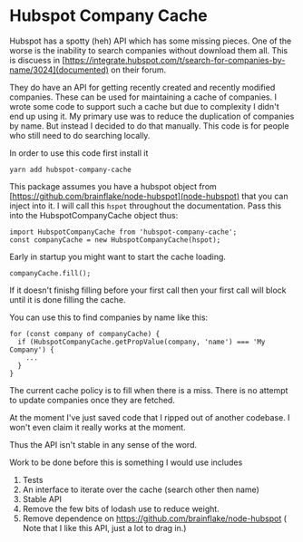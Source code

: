 Hubspot Company Cache
=====================

Hubspot has a spotty (heh) API which has some missing pieces.
One of the worse is the inability to search companies without
download them all.  This is discuess in
[https://integrate.hubspot.com/t/search-for-companies-by-name/3024](documented)
on their forum.

They do have an API for getting recently created and recently modified
companies.  These can be used for maintaining a cache of companies.
I wrote some code to support such a cache but due to complexity I didn't end up
using it.  My primary use was to reduce the duplication of companies
by name.  But instead I decided to do that manually.  This code
is for people who still need to do searching locally.

In order to use this code first install it

```yarn add hubspot-company-cache```

This package assumes you have a hubspot object from
[https://github.com/brainflake/node-hubspot](node-hubspot)
that you can inject into it.  I will call this ```hspot```
throughout the documentation.  Pass this into the
HubspotCompanyCache object thus:

```
import HubspotCompanyCache from 'hubspot-company-cache';
const companyCache = new HubspotCompanyCache(hspot);
```

Early in startup you might want to start the cache loading.

```
companyCache.fill();
```

If it doesn't finishg filling before your first call then
your first call will block until it is done filling the
cache.

You can use this to find companies by name like this:

```
for (const company of companyCache) {
  if (HubspotCompanyCache.getPropValue(company, 'name') === 'My Company') {
    ...
  }
}
```

The current cache policy is to fill when there is
a miss.  There is no attempt to update companies once
they are fetched.

At the moment I've just saved code that I ripped
out of another codebase.  I won't
even claim it really works at the moment.

Thus the API isn't stable in any sense of the word.

Work to be done before this is something I
would use includes

1. Tests
1. An interface to iterate over the cache (search other then name)
1. Stable API
1. Remove the few bits of lodash use to reduce weight.
1. Remove dependence on https://github.com/brainflake/node-hubspot
  ( Note that I like this API, just a lot to drag in.)
